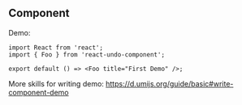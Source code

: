 
## Component 

Demo:

```tsx
import React from 'react';
import { Foo } from 'react-undo-component';

export default () => <Foo title="First Demo" />;
```

More skills for writing demo: https://d.umijs.org/guide/basic#write-component-demo

